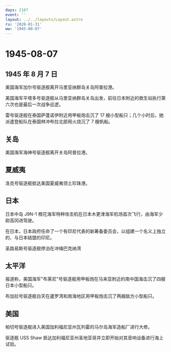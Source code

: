 ```yaml
---
days: 2167
event: ''
layout: ../../layouts/Layout.astro
ru: '2028-01-31'
ww: '1945-08-07'
---
```


# 1945-08-07

## 1945 年 8 月 7 日

美国海军加尔号驱逐舰离开马里亚纳群岛关岛阿普拉港。

美国海军平塔多号驱逐舰从马里亚纳群岛关岛出发，前往日本附近的救生站执行第六次也是最后一次战争巡逻。

雷号驱逐舰在泰国萨蓬诺伊附近用甲板炮击沉了 17
艘小型船只；几个小时后，她派遣登船队在泰国林冲布拉北部用火烧沉了 7
艘帆船。

## 关岛

美国海军海神号驱逐舰离开关岛阿普拉港。

## 夏威夷

洛克号驱逐舰抵达美国夏威夷领土珍珠港。

## 日本

日本中岛 J9N-1
橙花海军特种攻击机在日本木更津海军机场首次飞行，由海军少尉高冈进驾驶。

在日本，日本政府任命了一个有印尼代表的新筹备委员会，以组建一个名义上独立的、与日本结盟的印尼。

圣路易斯号驱逐舰停泊在冲绳巴克纳湾

## 太平洋

报道称，美国海军"布莱尼"号驱逐舰用甲板炮在马来亚附近的南中国海击沉了四艘日本小型船只。

布加拉号驱逐舰白天在暹罗湾和南海地区用甲板炮击沉了两艘敌方小型船只。

## 美国

帕切号驱逐舰进入美国加利福尼亚州瓦列霍的马尔岛海军造船厂进行大修。

驱逐舰 USS Shaw
抵达加利福尼亚州圣地亚哥并立即开始对其音响设备进行海上试验。